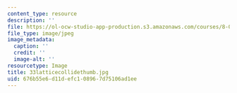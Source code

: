 ```yaml
---
content_type: resource
description: ''
file: https://ol-ocw-studio-app-production.s3.amazonaws.com/courses/8-02-physics-ii-electricity-and-magnetism-spring-2007/676b55e6d11defc108967d75106ad1ee_33latticecollidethumb.jpg
file_type: image/jpeg
image_metadata:
  caption: ''
  credit: ''
  image-alt: ''
resourcetype: Image
title: 33latticecollidethumb.jpg
uid: 676b55e6-d11d-efc1-0896-7d75106ad1ee
---
```

